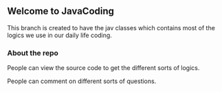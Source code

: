 ## Welcome to JavaCoding
This branch is created to have the jav classes which contains most of the logics we use in our daily life coding.

### About the repo

People can view the source code to get the different sorts of logics.

People can comment on different sorts of questions.



